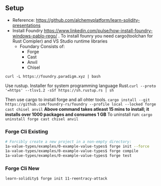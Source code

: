 ## Setup 
- Reference: https://github.com/alchemyplatform/learn-solidity-presentations
- Install Foundry https://www.linkedin.com/pulse/how-install-foundry-windows-pablo-rego/ . To install founry you need cargo(toolchan for Rust Comipler) and VS Studio runtime libraries 
    - Foundary Consists of: 
        - Forge
        - Cast
        - Anvil
        - Chisel 

```
curl -L https://foundry.paradigm.xyz | bash
```

Use rustup. Installer for system programming language Rust.`curl --proto '=https' --tlsv1.2 -sSf https://sh.rustup.rs | sh`

Then use cargo to install forge and all ohter tools. `cargo install --git https://github.com/foundry-rs/foundry --profile local --locked forge cast chisel anvil`
**Above command takes atleast 15 mins to install; it installs over 1000 packages and consumes 1 GB** 
To uninstall run:  `cargo uninstall forge cast chisel anvil`

### Forge Cli Existing
```bash
# Forcibly create a new project in a non-empty directory:
1a-value-types/examples/0-example-value-types$ forge init --force 
1a-value-types/examples/0-example-value-types$ forge compile
1a-value-types/examples/0-example-value-types$ forge test
```
### Forge Cli New
```bash
learn-solidity$ forge init 11-reentracy-attack
```